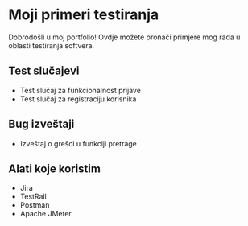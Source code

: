 # Moji primeri testiranja

Dobrodošli u moj portfolio! Ovdje možete pronaći primjere mog rada u oblasti testiranja softvera.

## Test slučajevi

- Test slučaj za funkcionalnost prijave
- Test slučaj za registraciju korisnika

## Bug izveštaji

- Izveštaj o grešci u funkciji pretrage

## Alati koje koristim

- Jira
- TestRail
- Postman
- Apache JMeter
